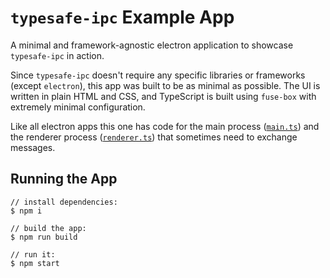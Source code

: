 # `typesafe-ipc` Example App

A minimal and framework-agnostic electron application to showcase `typesafe-ipc` in action.

Since `typesafe-ipc` doesn't require any specific libraries or frameworks (except `electron`), this app was built to be as minimal as possible. The UI is written in plain HTML and CSS, and TypeScript is built using `fuse-box` with extremely minimal configuration.

Like all electron apps this one has code for the main process ([`main.ts`](./src/main.ts)) and the renderer process ([`renderer.ts`](./src/renderer.ts)) that sometimes need to exchange messages.

## Running the App

```
// install dependencies:
$ npm i

// build the app:
$ npm run build

// run it:
$ npm start
```
